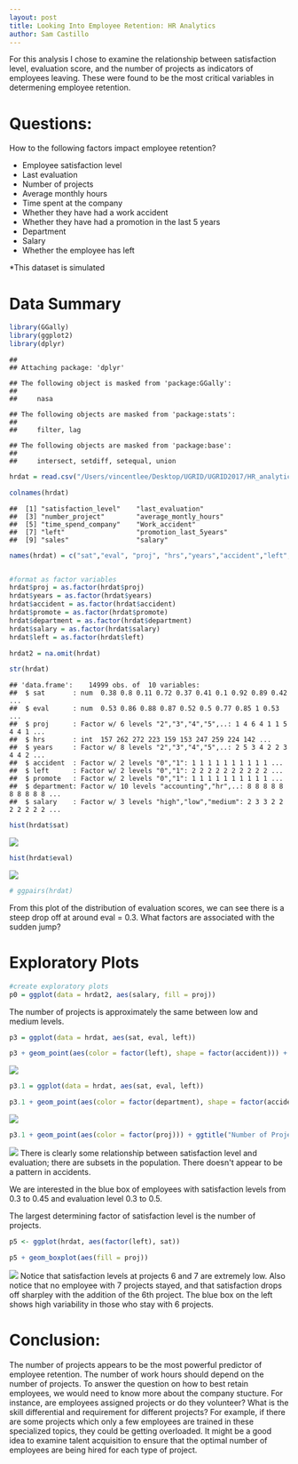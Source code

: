 ```yaml
---
layout: post
title: Looking Into Employee Retention: HR Analytics
author: Sam Castillo
---
```


For this analysis I chose to examine the relationship between satisfaction level, evaluation score, and the number of projects as indicators of employees leaving. These were found to be the most critical variables in determening employee retention.

Questions:
==========

How to the following factors impact employee retention?

-   Employee satisfaction level
-   Last evaluation
-   Number of projects
-   Average monthly hours
-   Time spent at the company
-   Whether they have had a work accident
-   Whether they have had a promotion in the last 5 years
-   Department
-   Salary
-   Whether the employee has left

\*This dataset is simulated

Data Summary
============

``` r
library(GGally)
library(ggplot2)
library(dplyr)
```

    ## 
    ## Attaching package: 'dplyr'

    ## The following object is masked from 'package:GGally':
    ## 
    ##     nasa

    ## The following objects are masked from 'package:stats':
    ## 
    ##     filter, lag

    ## The following objects are masked from 'package:base':
    ## 
    ##     intersect, setdiff, setequal, union

``` r
hrdat = read.csv("/Users/vincentlee/Desktop/UGRID/UGRID2017/HR_analytics.csv")

colnames(hrdat)
```

    ##  [1] "satisfaction_level"    "last_evaluation"      
    ##  [3] "number_project"        "average_montly_hours" 
    ##  [5] "time_spend_company"    "Work_accident"        
    ##  [7] "left"                  "promotion_last_5years"
    ##  [9] "sales"                 "salary"

``` r
names(hrdat) = c("sat","eval", "proj", "hrs","years","accident","left","promote","department","salary")


#format as factor variables
hrdat$proj = as.factor(hrdat$proj)
hrdat$years = as.factor(hrdat$years)
hrdat$accident = as.factor(hrdat$accident)
hrdat$promote = as.factor(hrdat$promote)
hrdat$department = as.factor(hrdat$department)
hrdat$salary = as.factor(hrdat$salary)
hrdat$left = as.factor(hrdat$left)

hrdat2 = na.omit(hrdat)

str(hrdat)
```

    ## 'data.frame':    14999 obs. of  10 variables:
    ##  $ sat       : num  0.38 0.8 0.11 0.72 0.37 0.41 0.1 0.92 0.89 0.42 ...
    ##  $ eval      : num  0.53 0.86 0.88 0.87 0.52 0.5 0.77 0.85 1 0.53 ...
    ##  $ proj      : Factor w/ 6 levels "2","3","4","5",..: 1 4 6 4 1 1 5 4 4 1 ...
    ##  $ hrs       : int  157 262 272 223 159 153 247 259 224 142 ...
    ##  $ years     : Factor w/ 8 levels "2","3","4","5",..: 2 5 3 4 2 2 3 4 4 2 ...
    ##  $ accident  : Factor w/ 2 levels "0","1": 1 1 1 1 1 1 1 1 1 1 ...
    ##  $ left      : Factor w/ 2 levels "0","1": 2 2 2 2 2 2 2 2 2 2 ...
    ##  $ promote   : Factor w/ 2 levels "0","1": 1 1 1 1 1 1 1 1 1 1 ...
    ##  $ department: Factor w/ 10 levels "accounting","hr",..: 8 8 8 8 8 8 8 8 8 8 ...
    ##  $ salary    : Factor w/ 3 levels "high","low","medium": 2 3 3 2 2 2 2 2 2 2 ...

``` r
hist(hrdat$sat)
```

![](img/sam_castillo/unnamed-chunk-1-1.png)

``` r
hist(hrdat$eval)
```

![](img/sam_castillo/unnamed-chunk-1-2.png)

``` r
# ggpairs(hrdat)
```

From this plot of the distribution of evaluation scores, we can see there is a steep drop off at around eval = 0.3. What factors are associated with the sudden jump?

Exploratory Plots
=================

``` r
#create exploratory plots
p0 = ggplot(data = hrdat2, aes(salary, fill = proj))
```

The number of projects is approximately the same between low and medium levels.

``` r
p3 = ggplot(data = hrdat, aes(sat, eval, left))

p3 + geom_point(aes(color = factor(left), shape = factor(accident))) + ggtitle("Satisfaction be Evaluation Score")
```

![](img/sam_castillo/unnamed-chunk-4-1.png)

``` r
p3.1 = ggplot(data = hrdat, aes(sat, eval, left)) 

p3.1 + geom_point(aes(color = factor(department), shape = factor(accident))) + ggtitle("Those who left by Satisfaction and Evaluation Score")
```

![](img/sam_castillo/unnamed-chunk-4-2.png)

``` r
p3.1 + geom_point(aes(color = factor(proj))) + ggtitle("Number of Projects, Satisfaction, and Evaluation Score")
```

![](img/sam_castillo/unnamed-chunk-4-3.png) There is clearly some relationship between satisfaction level and evaluation; there are subsets in the population. There doesn't appear to be a pattern in accidents.

We are interested in the blue box of employees with satisfaction levels from 0.3 to 0.45 and evaluation level 0.3 to 0.5.

The largest determining factor of satisfaction level is the number of projects.

``` r
p5 <- ggplot(hrdat, aes(factor(left), sat))

p5 + geom_boxplot(aes(fill = proj)) 
```

![](img/sam_castillo/unnamed-chunk-7-1.png) Notice that satisfaction levels at projects 6 and 7 are extremely low. Also notice that no employee with 7 projects stayed, and that satisfaction drops off sharpley with the addition of the 6th project. The blue box on the left shows high variability in those who stay with 6 projects.

Conclusion:
===========

The number of projects appears to be the most powerful predictor of employee retention. The number of work hours should depend on the number of projects. To answer the question on how to best retain employees, we would need to know more about the company stucture. For instance, are employees assigned projects or do they volunteer? What is the skill differential and requirement for different projects? For example, if there are some projects which only a few employees are trained in these specialized topics, they could be getting overloaded. It might be a good idea to examine talent acquisition to ensure that the optimal number of employees are being hired for each type of project.
